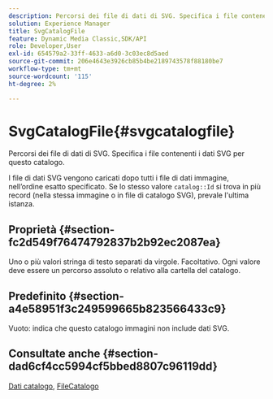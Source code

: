 ```yaml
---
description: Percorsi dei file di dati di SVG. Specifica i file contenenti i dati SVG per questo catalogo.
solution: Experience Manager
title: SvgCatalogFile
feature: Dynamic Media Classic,SDK/API
role: Developer,User
exl-id: 654579a2-33ff-4633-a6d0-3c03ec8d5aed
source-git-commit: 206e4643e3926cb85b4be2189743578f88180be7
workflow-type: tm+mt
source-wordcount: '115'
ht-degree: 2%

---
```


# SvgCatalogFile{#svgcatalogfile}

Percorsi dei file di dati di SVG. Specifica i file contenenti i dati SVG per questo catalogo.

I file di dati SVG vengono caricati dopo tutti i file di dati immagine, nell’ordine esatto specificato. Se lo stesso valore `catalog::Id` si trova in più record (nella stessa immagine o in file di catalogo SVG), prevale l&#39;ultima istanza.

## Proprietà {#section-fc2d549f76474792837b2b92ec2087ea}

Uno o più valori stringa di testo separati da virgole. Facoltativo. Ogni valore deve essere un percorso assoluto o relativo alla cartella del catalogo.

## Predefinito {#section-a4e58951f3c249599665b823566433c9}

Vuoto: indica che questo catalogo immagini non include dati SVG.

## Consultate anche {#section-dad6cf4cc5994cf5bbed8807c96119dd}

[Dati catalogo](../../../../../is-api/image-catalog/image-serving-api-ref/c-image-catalog-reference/c-overview/c-catalog-data-fields/c-catalog-data-fields.md#concept-b19581028ec44f98b9f5943624403d29), [FileCatalogo](../../../../../is-api/image-catalog/image-serving-api-ref/c-image-catalog-reference/c-attributes-reference/r-catalogfile.md#reference-16498bb4cb33458697c1ab002ea8db79)
